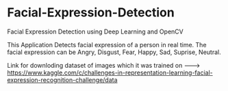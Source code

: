 # Facial-Expression-Detection
Facial Expression Detection using Deep Learning and OpenCV

This Application Detects facial expression of a person in real time. The facial expression can be Angry, Disgust, Fear, Happy, Sad, Suprise, Neutral.

Link for downloding dataset of images which it was trained on ---> https://www.kaggle.com/c/challenges-in-representation-learning-facial-expression-recognition-challenge/data

